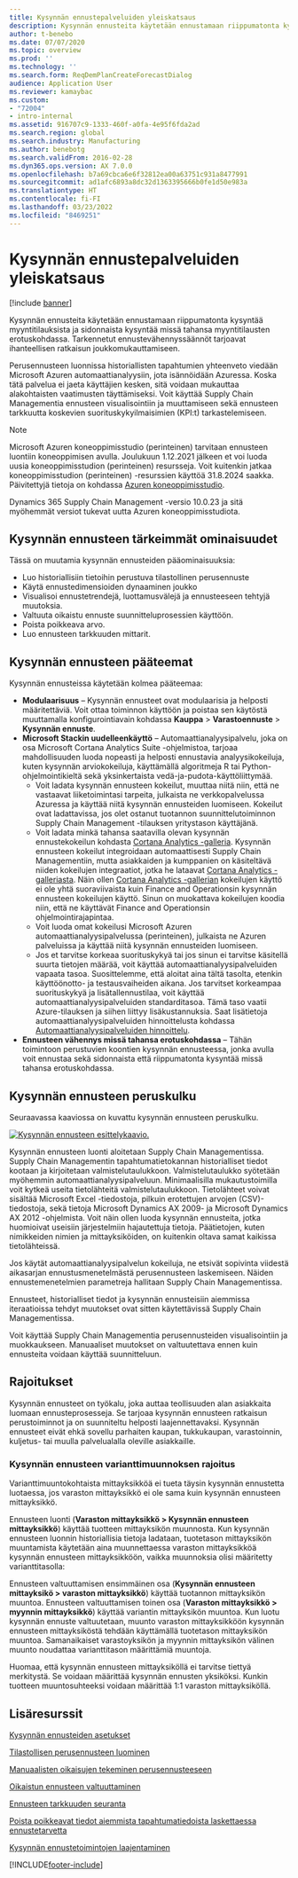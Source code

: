 ```yaml
---
title: Kysynnän ennustepalveluiden yleiskatsaus
description: Kysynnän ennusteita käytetään ennustamaan riippumatonta kysyntää myyntitilauksista ja sidonnaista kysyntää missä tahansa myyntitilausten erotuskohdassa. Tarkennetut ennustevähennyssäännöt tarjoavat ihanteellisen ratkaisun joukkomukauttamiseen.
author: t-benebo
ms.date: 07/07/2020
ms.topic: overview
ms.prod: ''
ms.technology: ''
ms.search.form: ReqDemPlanCreateForecastDialog
audience: Application User
ms.reviewer: kamaybac
ms.custom:
- "72004"
- intro-internal
ms.assetid: 916707c9-1333-460f-a0fa-4e95f6fda2ad
ms.search.region: global
ms.search.industry: Manufacturing
ms.author: benebotg
ms.search.validFrom: 2016-02-28
ms.dyn365.ops.version: AX 7.0.0
ms.openlocfilehash: b7a69cbca6e6f32812ea00a63751c931a8477991
ms.sourcegitcommit: ad1afc6893a8dc32d1363395666b0fe1d50e983a
ms.translationtype: HT
ms.contentlocale: fi-FI
ms.lasthandoff: 03/23/2022
ms.locfileid: "8469251"
---
```

# <a name="demand-forecasting-overview"></a>Kysynnän ennustepalveluiden yleiskatsaus

[!include [banner](../includes/banner.md)]

Kysynnän ennusteita käytetään ennustamaan riippumatonta kysyntää myyntitilauksista ja sidonnaista kysyntää missä tahansa myyntitilausten erotuskohdassa. Tarkennetut ennustevähennyssäännöt tarjoavat ihanteellisen ratkaisun joukkomukauttamiseen.

Perusennusteen luonnissa historiallisten tapahtumien yhteenveto viedään Microsoft Azuren automaattianalyysiin, jota isännöidään Azuressa. Koska tätä palvelua ei jaeta käyttäjien kesken, sitä voidaan mukauttaa alakohtaisten vaatimusten täyttämiseksi. Voit käyttää Supply Chain Managementia ennusteen visualisointiin ja muuttamiseen sekä ennusteen tarkkuutta koskevien suorituskykyilmaisimien (KPI:t) tarkastelemiseen.

> [!NOTE]
> Microsoft Azuren koneoppimisstudio (perinteinen) tarvitaan ennusteen luontiin koneoppimisen avulla. Joulukuun 1.12.2021 jälkeen et voi luoda uusia koneoppimisstudion (perinteinen) resursseja. Voit kuitenkin jatkaa koneoppimisstudion (perinteinen) -resurssien käyttöä 31.8.2024 saakka. Päivitettyjä tietoja on kohdassa [Azuren koneoppimisstudio](/azure/machine-learning/overview-what-is-machine-learning-studio#ml-studio-classic-vs-azure-machine-learning-studio).
> 
> Dynamics 365 Supply Chain Management -versio 10.0.23 ja sitä myöhemmät versiot tukevat uutta Azuren koneoppimisstudiota.

## <a name="key-features-of-demand-forecasting"></a>Kysynnän ennusteen tärkeimmät ominaisuudet

Tässä on muutamia kysynnän ennusteiden pääominaisuuksia:

- Luo historiallisiin tietoihin perustuva tilastollinen perusennuste
- Käytä ennustedimensioiden dynaaminen joukko
- Visualisoi ennustetrendejä, luottamusvälejä ja ennusteeseen tehtyjä muutoksia.
- Valtuuta oikaistu ennuste suunnitteluprosessien käyttöön.
- Poista poikkeava arvo.
- Luo ennusteen tarkkuuden mittarit.

## <a name="major-themes-in-demand-forecasting"></a>Kysynnän ennusteen pääteemat

Kysynnän ennusteissa käytetään kolmea pääteemaa:

- **Modulaarisuus** – Kysynnän ennusteet ovat modulaarisia ja helposti määritettäviä. Voit ottaa toiminnon käyttöön ja poistaa sen käytöstä muuttamalla konfigurointiavain kohdassa **Kauppa** &gt; **Varastoennuste** &gt; **Kysynnän ennuste**.
- **Microsoft Stackin uudelleenkäyttö** – Automaattianalyysipalvelu, joka on osa Microsoft Cortana Analytics Suite -ohjelmistoa, tarjoaa mahdollisuuden luoda nopeasti ja helposti ennustavia analyysikokeiluja, kuten kysynnän arviokokeiluja, käyttämällä algoritmeja R tai Python-ohjelmointikieltä sekä yksinkertaista vedä-ja-pudota-käyttöliittymää.
  - Voit ladata kysynnän ennusteen kokeilut, muuttaa niitä niin, että ne vastaavat liiketoimintasi tarpeita, julkaista ne verkkopalvelussa Azuressa ja käyttää niitä kysynnän ennusteiden luomiseen. Kokeilut ovat ladattavissa, jos olet ostanut tuotannon suunnittelutoiminnon Supply Chain Management -tilauksen yritystason käyttäjänä.
  - Voit ladata minkä tahansa saatavilla olevan kysynnän ennustekokeilun kohdasta [Cortana Analytics -galleria](https://gallery.cortanaanalytics.com/). Kysynnän ennusteen kokeilut integroidaan automaattisesti Supply Chain Managementiin, mutta asiakkaiden ja kumppanien on käsiteltävä niiden kokeilujen integraatiot, jotka he lataavat [Cortana Analytics -galleriasta](https://gallery.cortanaanalytics.com/). Näin ollen [Cortana Analytics -gallerian](https://gallery.cortanaanalytics.com/) kokeilujen käyttö ei ole yhtä suoraviivaista kuin Finance and Operationsin kysynnän ennusteen kokeilujen käyttö. Sinun on muokattava kokeilujen koodia niin, että ne käyttävät Finance and Operationsin ohjelmointirajapintaa.
  - Voit luoda omat kokeilusi Microsoft Azuren automaattianalyysipalvelussa (perinteinen), julkaista ne Azuren palveluissa ja käyttää niitä kysynnän ennusteiden luomiseen.
  - Jos et tarvitse korkeaa suorituskykyä tai jos sinun ei tarvitse käsitellä suurta tietojen määrää, voit käyttää automaattianalyysipalveluiden vapaata tasoa. Suosittelemme, että aloitat aina tältä tasolta, etenkin käyttöönotto- ja testausvaiheiden aikana. Jos tarvitset korkeampaa suorituskykyä ja lisätallennustilaa, voit käyttää automaattianalyysipalveluiden standarditasoa. Tämä taso vaatii Azure-tilauksen ja siihen liittyy lisäkustannuksia. Saat lisätietoja automaattianalyysipalveluiden hinnoittelusta kohdassa [Automaattianalyysipalveluiden hinnoittelu](https://aka.ms/machine-learning-price-info).
- **Ennusteen vähennys missä tahansa erotuskohdassa** – Tähän toimintoon perustuvien koontien kysynnän ennusteessa, jonka avulla voit ennustaa sekä sidonnaista että riippumatonta kysyntää missä tahansa erotuskohdassa.

## <a name="basic-flow-in-demand-forecasting"></a>Kysynnän ennusteen peruskulku

Seuraavassa kaaviossa on kuvattu kysynnän ennusteen peruskulku.

[![Kysynnän ennusteen esittelykaavio.](./media/demand-forecasting-introduction.png)](./media/demand-forecasting-introduction.png)

Kysynnän ennusteen luonti aloitetaan Supply Chain Managementissa. Supply Chain Managementin tapahtumatietokannan historialliset tiedot kootaan ja kirjoitetaan valmistelutaulukkoon. Valmistelutaulukko syötetään myöhemmin automaattianalyysipalveluun. Minimaalisilla mukautustoimilla voit kytkeä useita tietolähteitä valmistelutaulukkoon. Tietolähteet voivat sisältää Microsoft Excel -tiedostoja, pilkuin erotettujen arvojen (CSV)-tiedostoja, sekä tietoja Microsoft Dynamics AX 2009- ja Microsoft Dynamics AX 2012 -ohjelmista. Voit näin ollen luoda kysynnän ennusteita, jotka huomioivat useisiin järjestelmiin hajautettuja tietoja. Päätietojen, kuten nimikkeiden nimien ja mittayksiköiden, on kuitenkin oltava samat kaikissa tietolähteissä.

Jos käytät automaattianalyysipalvelun kokeiluja, ne etsivät sopivinta viidestä aikasarjan ennustusmenetelmästä perusennusteen laskemiseen. Näiden ennustemenetelmien parametreja hallitaan Supply Chain Managementissa.

Ennusteet, historialliset tiedot ja kysynnän ennusteisiin aiemmissa iteraatioissa tehdyt muutokset ovat sitten käytettävissä Supply Chain Managementissa.

Voit käyttää Supply Chain Managementia perusennusteiden visualisointiin ja muokkaukseen. Manuaaliset muutokset on valtuutettava ennen kuin ennusteita voidaan käyttää suunnitteluun.

## <a name="limitations"></a>Rajoitukset

Kysynnän ennusteet on työkalu, joka auttaa teollisuuden alan asiakkaita luomaan ennusteprosesseja. Se tarjoaa kysynnän ennusteen ratkaisun perustoiminnot ja on suunniteltu helposti laajennettavaksi. Kysynnän ennusteet eivät ehkä sovellu parhaiten kaupan, tukkukaupan, varastoinnin, kuljetus- tai muulla palvelualalla oleville asiakkaille.

### <a name="demand-forecast-variant-conversion-limitation"></a>Kysynnän ennusteen varianttimuunnoksen rajoitus

Varianttimuuntokohtaista mittayksikköä ei tueta täysin kysynnän ennustetta luotaessa, jos varaston mittayksikkö ei ole sama kuin kysynnän ennusteen mittayksikkö.

Ennusteen luonti (**Varaston mittayksikkö > Kysynnän ennusteen mittayksikkö**) käyttää tuotteen mittayksikön muunnosta. Kun kysynnän ennusteen luonnin historiallisia tietoja ladataan, tuotetason mittayksikön muuntamista käytetään aina muunnettaessa varaston mittayksikköä kysynnän ennusteen mittayksikköön, vaikka muunnoksia olisi määritetty varianttitasolla:

Ennusteen valtuuttamisen ensimmäinen osa (**Kysynnän ennusteen mittayksikö > varaston mittayksikkö**) käyttää tuotannon mittayksikön muuntoa. Ennusteen valtuuttamisen toinen osa (**Varaston mittayksikkö > myynnin mittayksikkö**) käyttää variantin mittayksikön muuntoa. Kun luotu kysynnän ennuste valtuutetaan, muunto varaston mittayksikköön kysynnän ennusteen mittayksiköstä tehdään käyttämällä tuotetason mittayksikön muuntoa. Samanaikaiset varastoyksikön ja myynnin mittayksikön välinen muunto noudattaa varianttitason määrittämiä muuntoja.

Huomaa, että kysynnän ennusteen mittayksiköllä ei tarvitse tiettyä merkitystä. Se voidaan määrittää kysynnän ennusten yksiköksi. Kunkin tuotteen muuntosuhteeksi voidaan määrittää 1:1 varaston mittayksiköllä.

## <a name="additional-resources"></a>Lisäresurssit

[Kysynnän ennusteiden asetukset](demand-forecasting-setup.md)

[Tilastollisen perusennusteen luominen](generate-statistical-baseline-forecast.md)

[Manuaalisten oikaisujen tekeminen perusennusteeseen](manual-adjustments-baseline-forecast.md)

[Oikaistun ennusteen valtuuttaminen](authorize-adjusted-forecast.md)

[Ennusteen tarkkuuden seuranta](monitor-forecast-accuracy.md)

[Poista poikkeavat tiedot aiemmista tapahtumatiedoista laskettaessa ennustetarvetta](remove-historical-outliers-calculating-demand-forecast.md)

[Kysynnän ennustetoimintojen laajentaminen](https://www.youtube.com/watch?v=4OIKIXLiNjI&feature=youtu.be)


[!INCLUDE[footer-include](../../includes/footer-banner.md)]
